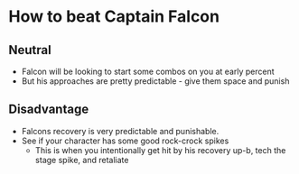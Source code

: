 # How to beat Captain Falcon 

## Neutral

- Falcon will be looking to start some combos on you at early percent
- But his approaches are pretty predictable - give them space and punish

## Disadvantage

- Falcons recovery is very predictable and punishable.
- See if your character has some good rock-crock spikes
  - This is when you intentionally get hit by his recovery up-b, tech the stage spike, and retaliate
